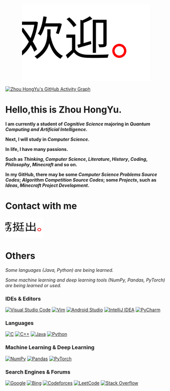 **<div align=center>![Welcome](https://github.com/zhouhongyucs/zhouhongyucs/blob/main/assets/img/welcome.svg)</div>**

[![Zhou HongYu's GitHub Activity Graph](https://github-readme-activity-graph.cyclic.app/graph?username=zhouhongyucs&theme=github-light)](https://github.com/ashutosh00710/github-readme-activity-graph)

# Hello,this is Zhou HongYu.

**I am currently a student of *Cognitive Science* majoring in *Quantum Computing and Artificial Intelligence*.**

**Next, I will study in *Computer Science*.**

**In life, I have many passions.**

**Such as *Thinking*, *Computer Science*, *Literature*, *History*, *Coding*, *Philosophy*, *Minecraft* and so on.**

**In my GitHub, there may be some *Computer Science Problems Source Codes*; *Algorithm Competition Source Codes*; some *Projects*, such as *Ideas*, *Minecraft Project Development*.**

# Contact with me
<p align="left">
<a href="https://litingchu.cn" target="blank"><img align="center" src="https://github.com/zhouhongyucs/zhouhongyucs/blob/main/assets/img/litingchu_logo.svg" alt="" height="64" width="120" /></a>
</p>

# Others
*Some languages (Java, Python) are being learned.*

*Some machine learning and deep learning tools (NumPy, Pandas, PyTorch) are being learned or used.*

### IDEs & Editors

<a href="https://code.visualstudio.com/" target="blank">![Visual Studio Code](https://img.shields.io/badge/Visual%20Studio%20Code-0078d7.svg?style=for-the-badge&logo=visual-studio-code&logoColor=white)</a>
<a href="https://www.vim.org/" target="blank">![Vim](https://img.shields.io/badge/VIM-%2311AB00.svg?style=for-the-badge&logo=vim&logoColor=white)</a>
<a href="https://developer.android.com/studio/" target="blank">![Android Studio](https://img.shields.io/badge/Android%20Studio-3DDC84.svg?style=for-the-badge&logo=android-studio&logoColor=white)</a>
<a href="https://www.jetbrains.com/idea" target="blank">![IntelliJ IDEA](https://img.shields.io/badge/IntelliJIDEA-000000.svg?style=for-the-badge&logo=intellij-idea&logoColor=white)</a>
<a href="https://www.jetbrains.com/pycharm/" target="blank">![PyCharm](https://img.shields.io/badge/pycharm-143?style=for-the-badge&logo=pycharm&logoColor=black&color=black&labelColor=green)</a>

### Languages
  
<a href="https://www.bell-labs.com/usr/dmr/www/" target="blank">![C](https://img.shields.io/badge/c-%2300599C.svg?style=for-the-badge&logo=c&logoColor=white)</a>
<a href="https://stroustrup.com/" target="blank">![C++](https://img.shields.io/badge/c++-%2300599C.svg?style=for-the-badge&logo=c%2B%2B&logoColor=white)</a>
<a href="https://java.com/" target="blank">![Java](https://img.shields.io/badge/java-%23ED8B00.svg?style=for-the-badge&logo=java&logoColor=white)</a>
<a href="https://python.org/" target="blank">![Python](https://img.shields.io/badge/python-3670A0?style=for-the-badge&logo=python&logoColor=ffdd54)</a>

### Machine Learning & Deep Learning

<a href="https://numpy.org/" target="blank">![NumPy](https://img.shields.io/badge/numpy-%23013243.svg?style=for-the-badge&logo=numpy&logoColor=white)</a>
<a href="https://pandas.pydata.org/" target="blank">![Pandas](https://img.shields.io/badge/pandas-%23150458.svg?style=for-the-badge&logo=pandas&logoColor=white)</a>
<a href="https://pytorch.org/" target="blank">![PyTorch](https://img.shields.io/badge/PyTorch-%23EE4C2C.svg?style=for-the-badge&logo=PyTorch&logoColor=white)</a>

### Search Engines & Forums

<a href="https://google.com" target="blank">![Google](https://img.shields.io/badge/google-4285F4?style=for-the-badge&logo=google&logoColor=white)</a>
<a href="https://bing.com" target="blank">![Bing](https://img.shields.io/badge/Microsoft%20Bing-258FFA?style=for-the-badge&logo=Microsoft%20Bing&logoColor=white)</a>
<a href="https://codeforces.com" target="blank">![Codeforces](https://img.shields.io/badge/Codeforces-445f9d?style=for-the-badge&logo=Codeforces&logoColor=white)</a>
<a href="https://leetcode.com" target="blank">![LeetCode](https://img.shields.io/badge/LeetCode-000000?style=for-the-badge&logo=LeetCode&logoColor=#d16c06)</a>
<a href="https://stackoverflow.com" target="blank">![Stack Overflow](https://img.shields.io/badge/-Stackoverflow-FE7A16?style=for-the-badge&logo=stack-overflow&logoColor=white)</a>
